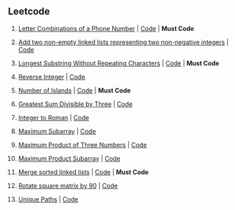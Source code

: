 ## Leetcode 


1. [Letter Combinations of a Phone Number](https://leetcode.com/problems/letter-combinations-of-a-phone-number/) | [Code](leetcode/phone_combinations.cpp) | **Must Code**

1. [Add two non-empty linked lists representing two non-negative integers](https://leetcode.com/problems/add-two-numbers/) | [Code](leetcode/add_two_numbers.cpp)

1. [Longest Substring Without Repeating Characters](https://leetcode.com/problems/longest-substring-without-repeating-characters/) | [Code](leetcode/long_substring_nonrepeating.cpp) | **Must Code**

1. [Reverse Integer](https://leetcode.com/problems/reverse-integer/) | [Code](leetcode/reverse_integer.cpp)

1. [Number of Islands](https://leetcode.com/problems/number-of-islands/) | [Code](leetcode/number_of_islands.cpp) | **Must Code**

1. [Greatest Sum Divisible by Three](https://leetcode.com/problems/greatest-sum-divisible-by-three/) | [Code](leetcode/max_sum_div_by_3.cpp)

1. [Integer to Roman](https://leetcode.com/problems/integer-to-roman/) | [Code](leetcode/integer_to_roman.cpp)

1. [Maximum Subarray](https://leetcode.com/problems/maximum-subarray/) | [Code](leetcode/maximum_subarray.cpp)

1. [Maximum Product of Three Numbers](https://leetcode.com/problems/maximum-product-of-three-numbers/) | [Code](https://leetcode.com/problems/maximum-product-of-three-numbers/)

1. [Maximum Product Subarray](https://leetcode.com/problems/maximum-product-subarray/) | [Code](leetcode/max_product_subarray.cpp)

1. [Merge sorted linked lists](https://leetcode.com/problems/merge-two-sorted-lists/) | [Code](leetcode/merge_sorted_ll.cpp) | **Must Code**

1. [Rotate square matrix by 90](https://leetcode.com/problems/rotate-image/) | [Code](leetcode/rotate_image.cpp)

1. [Unique Paths](https://leetcode.com/problems/unique-paths/) | [Code](leetcode/unique_paths_dfs.cpp)

